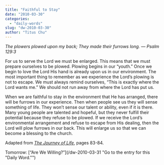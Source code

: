 ```yaml
---
title: "Faithful to Stay"
date: "2010-03-30"
categories: 
  - "daily-words"
slug: "dw-2010-03-30"
author: "Titus Chu"
---
```


_The plowers plowed upon my back; They made their furrows long. — Psalm 129:3_

For us to serve the Lord we must be enlarged. This means that we must prepare ourselves to be plowed. Plowing begins in our “youth.” Once we begin to love the Lord His hand is already upon us in our environment. The most important thing to remember as we experience the Lord’s plowing is not to escape. We must always remind ourselves, “This is exactly where the Lord wants me.” We should not run away from where the Lord has put us.

When we are faithful to stay in the environment that He has arranged, there will be furrows in our experience. Then when people see us they will sense something of life. They won’t sense our talent or ability, even if it is there. Many young people are talented and hopeful, but they never fulfill their potential because they refuse to be plowed. If we receive the Lord’s environmental arrangement and refuse to escape from His dealing, then the Lord will plow furrows in our back. This will enlarge us so that we can become a blessing to the church.

Adapted from [_The Journey of Life_](/book-journey-of-life "Go to the listing for this book."), pages 83-84.

Tomorrow: [“Are We Willing?”](/dw-2010-03-31 "Go to the entry for this "Daily Word."")
